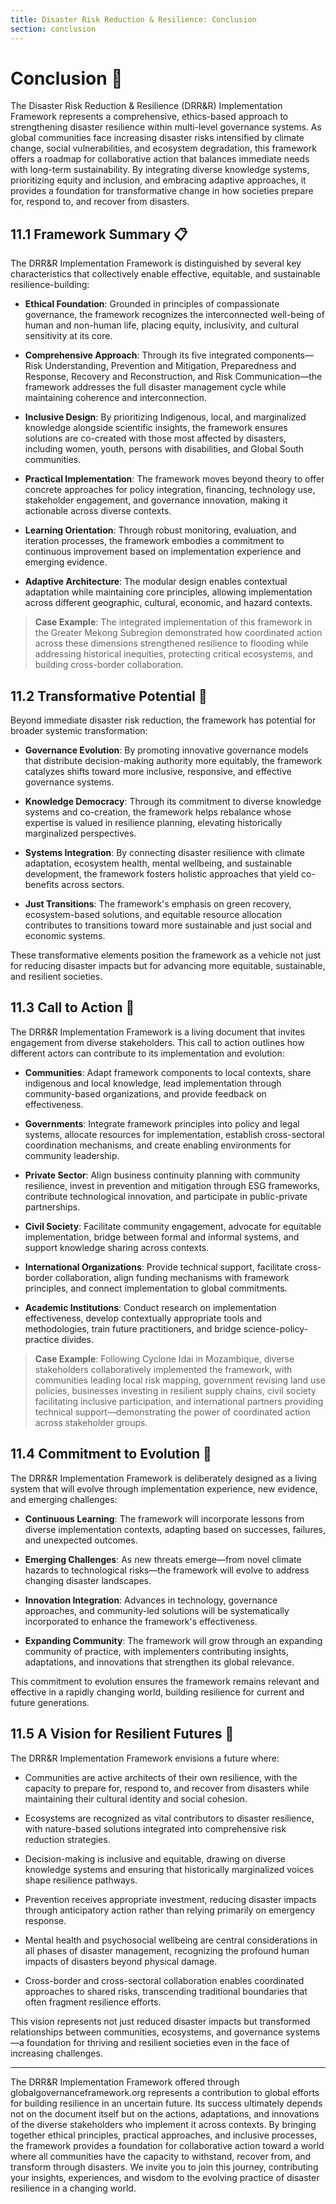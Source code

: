 ```yaml
---
title: Disaster Risk Reduction & Resilience: Conclusion
section: conclusion
---
```


# Conclusion 🌟

The Disaster Risk Reduction & Resilience (DRR&R) Implementation Framework represents a comprehensive, ethics-based approach to strengthening disaster resilience within multi-level governance systems. As global communities face increasing disaster risks intensified by climate change, social vulnerabilities, and ecosystem degradation, this framework offers a roadmap for collaborative action that balances immediate needs with long-term sustainability. By integrating diverse knowledge systems, prioritizing equity and inclusion, and embracing adaptive approaches, it provides a foundation for transformative change in how societies prepare for, respond to, and recover from disasters.

## 11.1 Framework Summary 📋

The DRR&R Implementation Framework is distinguished by several key characteristics that collectively enable effective, equitable, and sustainable resilience-building:

- **Ethical Foundation**: Grounded in principles of compassionate governance, the framework recognizes the interconnected well-being of human and non-human life, placing equity, inclusivity, and cultural sensitivity at its core.

- **Comprehensive Approach**: Through its five integrated components—Risk Understanding, Prevention and Mitigation, Preparedness and Response, Recovery and Reconstruction, and Risk Communication—the framework addresses the full disaster management cycle while maintaining coherence and interconnection.

- **Inclusive Design**: By prioritizing Indigenous, local, and marginalized knowledge alongside scientific insights, the framework ensures solutions are co-created with those most affected by disasters, including women, youth, persons with disabilities, and Global South communities.

- **Practical Implementation**: The framework moves beyond theory to offer concrete approaches for policy integration, financing, technology use, stakeholder engagement, and governance innovation, making it actionable across diverse contexts.

- **Learning Orientation**: Through robust monitoring, evaluation, and iteration processes, the framework embodies a commitment to continuous improvement based on implementation experience and emerging evidence.

- **Adaptive Architecture**: The modular design enables contextual adaptation while maintaining core principles, allowing implementation across different geographic, cultural, economic, and hazard contexts.

> **Case Example**: The integrated implementation of this framework in the Greater Mekong Subregion demonstrated how coordinated action across these dimensions strengthened resilience to flooding while addressing historical inequities, protecting critical ecosystems, and building cross-border collaboration.

## 11.2 Transformative Potential 🌈

Beyond immediate disaster risk reduction, the framework has potential for broader systemic transformation:

- **Governance Evolution**: By promoting innovative governance models that distribute decision-making authority more equitably, the framework catalyzes shifts toward more inclusive, responsive, and effective governance systems.

- **Knowledge Democracy**: Through its commitment to diverse knowledge systems and co-creation, the framework helps rebalance whose expertise is valued in resilience planning, elevating historically marginalized perspectives.

- **Systems Integration**: By connecting disaster resilience with climate adaptation, ecosystem health, mental wellbeing, and sustainable development, the framework fosters holistic approaches that yield co-benefits across sectors.

- **Just Transitions**: The framework's emphasis on green recovery, ecosystem-based solutions, and equitable resource allocation contributes to transitions toward more sustainable and just social and economic systems.

These transformative elements position the framework as a vehicle not just for reducing disaster impacts but for advancing more equitable, sustainable, and resilient societies.

## 11.3 Call to Action 📣

The DRR&R Implementation Framework is a living document that invites engagement from diverse stakeholders. This call to action outlines how different actors can contribute to its implementation and evolution:

- **Communities**: Adapt framework components to local contexts, share indigenous and local knowledge, lead implementation through community-based organizations, and provide feedback on effectiveness.

- **Governments**: Integrate framework principles into policy and legal systems, allocate resources for implementation, establish cross-sectoral coordination mechanisms, and create enabling environments for community leadership.

- **Private Sector**: Align business continuity planning with community resilience, invest in prevention and mitigation through ESG frameworks, contribute technological innovation, and participate in public-private partnerships.

- **Civil Society**: Facilitate community engagement, advocate for equitable implementation, bridge between formal and informal systems, and support knowledge sharing across contexts.

- **International Organizations**: Provide technical support, facilitate cross-border collaboration, align funding mechanisms with framework principles, and connect implementation to global commitments.

- **Academic Institutions**: Conduct research on implementation effectiveness, develop contextually appropriate tools and methodologies, train future practitioners, and bridge science-policy-practice divides.

> **Case Example**: Following Cyclone Idai in Mozambique, diverse stakeholders collaboratively implemented the framework, with communities leading local risk mapping, government revising land use policies, businesses investing in resilient supply chains, civil society facilitating inclusive participation, and international partners providing technical support—demonstrating the power of coordinated action across stakeholder groups.

## 11.4 Commitment to Evolution 🌱

The DRR&R Implementation Framework is deliberately designed as a living system that will evolve through implementation experience, new evidence, and emerging challenges:

- **Continuous Learning**: The framework will incorporate lessons from diverse implementation contexts, adapting based on successes, failures, and unexpected outcomes.

- **Emerging Challenges**: As new threats emerge—from novel climate hazards to technological risks—the framework will evolve to address changing disaster landscapes.

- **Innovation Integration**: Advances in technology, governance approaches, and community-led solutions will be systematically incorporated to enhance the framework's effectiveness.

- **Expanding Community**: The framework will grow through an expanding community of practice, with implementers contributing insights, adaptations, and innovations that strengthen its global relevance.

This commitment to evolution ensures the framework remains relevant and effective in a rapidly changing world, building resilience for current and future generations.

## 11.5 A Vision for Resilient Futures 🔭

The DRR&R Implementation Framework envisions a future where:

- Communities are active architects of their own resilience, with the capacity to prepare for, respond to, and recover from disasters while maintaining their cultural identity and social cohesion.

- Ecosystems are recognized as vital contributors to disaster resilience, with nature-based solutions integrated into comprehensive risk reduction strategies.

- Decision-making is inclusive and equitable, drawing on diverse knowledge systems and ensuring that historically marginalized voices shape resilience pathways.

- Prevention receives appropriate investment, reducing disaster impacts through anticipatory action rather than relying primarily on emergency response.

- Mental health and psychosocial wellbeing are central considerations in all phases of disaster management, recognizing the profound human impacts of disasters beyond physical damage.

- Cross-border and cross-sectoral collaboration enables coordinated approaches to shared risks, transcending traditional boundaries that often fragment resilience efforts.

This vision represents not just reduced disaster impacts but transformed relationships between communities, ecosystems, and governance systems—a foundation for thriving and resilient societies even in the face of increasing challenges.

---

The DRR&R Implementation Framework offered through globalgovernanceframework.org represents a contribution to global efforts for building resilience in an uncertain future. Its success ultimately depends not on the document itself but on the actions, adaptations, and innovations of the diverse stakeholders who implement it across contexts. By bringing together ethical principles, practical approaches, and inclusive processes, the framework provides a foundation for collaborative action toward a world where all communities have the capacity to withstand, recover from, and transform through disasters. We invite you to join this journey, contributing your insights, experiences, and wisdom to the evolving practice of disaster resilience in a changing world.

